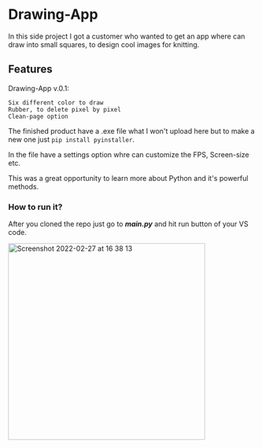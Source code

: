 # Drawing-App

In this side project I got a customer who wanted to get an app where can draw into small squares, to design cool images for knitting.

## Features

Drawing-App v.0.1:

    Six different color to draw
    Rubber, to delete pixel by pixel
    Clean-page option

The finished product have a .exe file what I won't upload here but to make a new one just ```pip install pyinstaller```.

In the file have a settings option whre can customize the FPS, Screen-size etc.

This was a great opportunity to learn more about Python and it's powerful methods.

### How to run it?

After you cloned the repo just go to ***main.py*** and hit run button of your VS code.

<img width="400" alt="Screenshot 2022-02-27 at 16 38 13" src="https://user-images.githubusercontent.com/83179142/155886836-3c4ebf4d-a1eb-47d4-a8d2-4c4ee4e94411.png">
